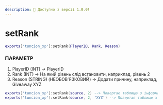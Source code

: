 ```yaml
---
description: 🔧 Доступно з версії 1.0.0!
---
```


# setRank

```lua title="Синтаксис експорту"
exports['tuncion_xp']:setRank(PlayerID, Rank, Reason)
```

### ПАРАМЕТР

1. PlayerID <span className="color-blue">(INT)</span> <span className="color-orange">-> PlayerID</span>
2. Rank <span className="color-blue">(INT)</span> <span className="color-orange">-> На який рівень слід встановити, наприклад, рівень 2</span>
3. Reason <span className="color-blue">(STRING) (НЕОБОВ'ЯЗКОВИЙ)</span> <span className="color-orange">-> Додати причину, наприклад, Giveaway XYZ</span>

```lua
exports['tuncion_xp']:setRank(source, 2) --> Повертає таблицю з інформацією
exports['tuncion_xp']:setRank(source, 2, 'XYZ') --> Повертає таблицю з інформацією
```